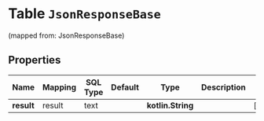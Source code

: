 
# Table `JsonResponseBase` 
(mapped from: JsonResponseBase)

## Properties
Name | Mapping | SQL Type | Default | Type | Description | Notes
---- | ------- | -------- | ------- | ---- | ----------- | -----
**result** | result | text |  | **kotlin.String** |  |  [optional]



